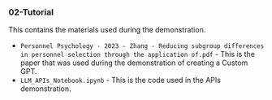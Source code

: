 ### 02-Tutorial
This contains the materials used during the demonstration.

- `Personnel Psychology - 2023 - Zhang - Reducing subgroup differences in personnel selection through the application of.pdf` - This is the paper that was used during the demonstration of creating a Custom GPT.
- `LLM_APIs_Notebook.ipynb` - This is the code used in the APIs demonstration.